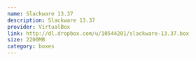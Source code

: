 ```yaml
---
name: Slackware 13.37
description: Slackware 13.37
provider: VirtualBox
link: http://dl.dropbox.com/u/10544201/slackware-13.37.box
size: 2200MB
category: boxes
---
```

